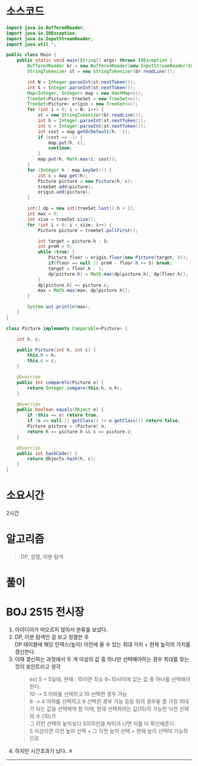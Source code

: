 # 소스코드

```Java
import java.io.BufferedReader;
import java.io.IOException;
import java.io.InputStreamReader;
import java.util.*;

public class Main {
    public static void main(String[] args) throws IOException {
        BufferedReader br = new BufferedReader(new InputStreamReader(System.in));
        StringTokenizer st = new StringTokenizer(br.readLine());

        int N = Integer.parseInt(st.nextToken());
        int S = Integer.parseInt(st.nextToken());
        Map<Integer, Integer> map = new HashMap<>();
        TreeSet<Picture> treeSet = new TreeSet<>();
        TreeSet<Picture> origin = new TreeSet<>();
        for (int i = 0; i < N; i++) {
            st = new StringTokenizer(br.readLine());
            int h = Integer.parseInt(st.nextToken());
            int c = Integer.parseInt(st.nextToken());
            int cost = map.getOrDefault(h, -1);
            if (cost == -1) {
                map.put(h, c);
                continue;
            }
            map.put(h, Math.max(c, cost));
        }
        for (Integer h : map.keySet()) {
            int c = map.get(h);
            Picture picture = new Picture(h, c);
            treeSet.add(picture);
            origin.add(picture);
        }

        int[] dp = new int[treeSet.last().h + 1];
        int max = 0;
        int size = treeSet.size();
        for (int i = 0; i < size; i++) {
            Picture picture = treeSet.pollFirst();

            int target = picture.h - S;
            int preH = 0;
            while (true) {
                Picture floor = origin.floor(new Picture(target, 0));
                if(floor == null || preH - floor.h >= S) break;
                target = floor.h - 1;
                dp[picture.h] = Math.max(dp[picture.h], dp[floor.h]);
            }
            dp[picture.h] += picture.c;
            max = Math.max(max, dp[picture.h]);
        }

        System.out.println(max);
    }
}

class Picture implements Comparable<Picture> {

    int h, c;

    public Picture(int h, int c) {
        this.h = h;
        this.c = c;
    }

    @Override
    public int compareTo(Picture o) {
        return Integer.compare(this.h, o.h);
    }

    @Override
    public boolean equals(Object o) {
        if (this == o) return true;
        if (o == null || getClass() != o.getClass()) return false;
        Picture picture = (Picture) o;
        return h == picture.h && c == picture.c;
    }

    @Override
    public int hashCode() {
        return Objects.hash(h, c);
    }
}

```

# 소요시간

2시간

# 알고리즘

> DP, 정렬, 이분 탐색

# 풀이

# BOJ 2515 전시장

1. 아이디어가 떠오르지 않아서 분류를 보았다.
2. DP, 이분 탐색인 걸 보고 정렬한 후  
   DP 테이블에 해당 인덱스(높이) 이전에 올 수 있는 최대 가치 + 현재 높이의 가치를 갱신한다.
3. 이때 갱신하는 과정에서 두 개 이상의 값 중 하나만 선택해야하는 경우 최대를 찾는 것이 포인트라고 생각
   > ex) S = 5일때, 현재 : 15이면 최소 6~10사이에 있는 값 중 하나를 선택해야한다.  
   > 10 -> 5 이하를 선택하고 10 선택한 경우 가능  
   > 9 -> 4 이하를 선택하고 9 선택한 경우 가능 등등
   > 위의 경우들 중 가장 최대가 되는 값을 선택해야 함
   > 이때, 현재 선택하려는 값(15)의 가능한 이전 선택의 수 (10)가  
   > 그 이전 선택의 높이보다 S이하만큼 차이가 나면 이를 다 확인해준다.  
   > S 이상이면 이전 높이 선택 + 그 이전 높이 선택 + 현재 높이 선택이 가능하므로
4. 하지만 시간초과가 났다..ㅎ

---
